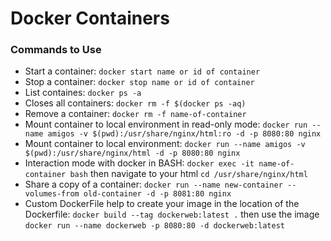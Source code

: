 # Docker Containers
### Commands to Use
- Start a container: `docker start name or id of container`
- Stop a container: `docker stop name or id of container`
- List containes: `docker ps -a`
- Closes all containers: `docker rm -f $(docker ps -aq)`
- Remove a container: `docker rm -f name-of-container` 
- Mount container to local environment in read-only mode: `docker run --name amigos -v $(pwd):/usr/share/nginx/html:ro -d -p 8080:80 nginx`
- Mount container to local environment: `docker run --name amigos -v $(pwd):/usr/share/nginx/html -d -p 8080:80 nginx`
- Interaction mode with docker in BASH: `docker exec -it name-of-container bash` then navigate to your html `cd /usr/share/nginx/html`
- Share a copy of a container: `docker run --name new-container --volumes-from old-container -d -p 8081:80 nginx`
- Custom DockerFile help to create your image in the location of the Dockerfile: `docker build --tag dockerweb:latest .` then use the image `docker run --name dockerweb -p 8080:80 -d dockerweb:latest`